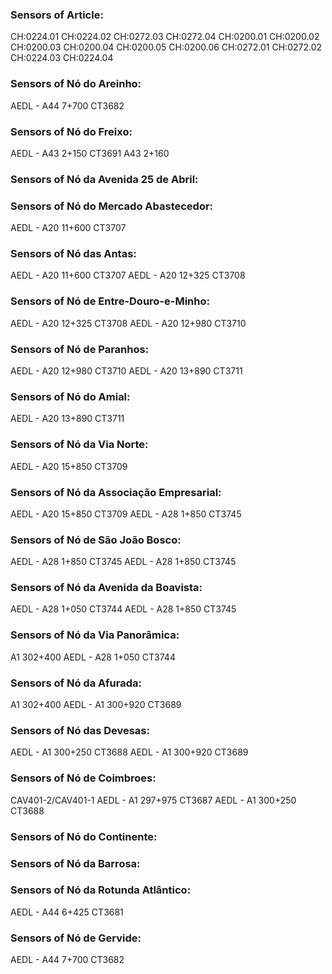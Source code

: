 ### Sensors of Article:
CH:0224.01
CH:0224.02
CH:0272.03
CH:0272.04
CH:0200.01
CH:0200.02
CH:0200.03
CH:0200.04
CH:0200.05
CH:0200.06
CH:0272.01
CH:0272.02
CH:0224.03
CH:0224.04

### Sensors of Nó do Areinho:
AEDL - A44 7+700 CT3682

### Sensors of Nó do Freixo:
AEDL - A43 2+150 CT3691
A43 2+160

### Sensors of Nó da Avenida 25 de Abril:

### Sensors of Nó do Mercado Abastecedor:
AEDL - A20 11+600 CT3707

### Sensors of Nó das Antas:
AEDL - A20 11+600 CT3707
AEDL - A20 12+325 CT3708

### Sensors of Nó de Entre-Douro-e-Minho:
AEDL - A20 12+325 CT3708
AEDL - A20 12+980 CT3710

### Sensors of Nó de Paranhos:
AEDL - A20 12+980 CT3710
AEDL - A20 13+890 CT3711

### Sensors of Nó do Amial:
AEDL - A20 13+890 CT3711

### Sensors of Nó da Via Norte:
AEDL - A20 15+850 CT3709

### Sensors of Nó da Associação Empresarial:
AEDL - A20 15+850 CT3709
AEDL - A28 1+850 CT3745

### Sensors of Nó de São João Bosco:
AEDL - A28 1+850 CT3745
AEDL - A28 1+850 CT3745

### Sensors of Nó da Avenida da Boavista:
AEDL - A28 1+050 CT3744
AEDL - A28 1+850 CT3745

### Sensors of Nó da Via Panorâmica:
A1 302+400
AEDL - A28 1+050 CT3744

### Sensors of Nó da Afurada:
A1 302+400
AEDL - A1 300+920 CT3689

### Sensors of Nó das Devesas:
AEDL - A1 300+250 CT3688
AEDL - A1 300+920 CT3689

### Sensors of Nó de Coimbroes:
CAV401-2/CAV401-1
AEDL - A1 297+975 CT3687
AEDL - A1 300+250 CT3688

### Sensors of Nó do Continente:

### Sensors of Nó da Barrosa:

### Sensors of Nó da Rotunda Atlântico:
AEDL - A44 6+425 CT3681

### Sensors of Nó de Gervide:
AEDL - A44 7+700 CT3682

